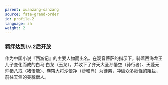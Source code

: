 ```yaml
---
parent: xuanzang-sanzang
source: fate-grand-order
id: profile-2
language: zh
weight: 2
---
```


### 羁绊达到Lv.2后开放

作为中国小说『西游记』的主要人物而出名。在观音菩萨的指示下，骑着西海龙王儿子变化而成的白马·白龙（玉龙），并收下了齐天大圣孙悟空（孙行者）、天蓬元帅猪八戒（猪悟能）、卷帘大将沙悟净（沙和尚）为徒弟，冲破众多妖怪的阻拦，前往天竺的美貌僧人。
